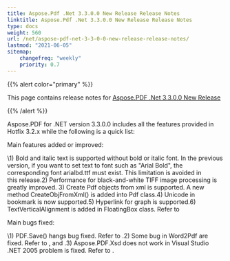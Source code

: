 ```yaml
---
title: Aspose.Pdf .Net 3.3.0.0 New Release Release Notes
linktitle: Aspose.Pdf .Net 3.3.0.0 New Release Release Notes
type: docs
weight: 560
url: /net/aspose-pdf-net-3-3-0-0-new-release-release-notes/
lastmod: "2021-06-05"
sitemap:
    changefreq: "weekly"
    priority: 0.7
---
```


{{% alert color="primary" %}}

This page contains release notes for [Aspose.PDF .Net 3.3.0.0 New Release](https://downloads.aspose.com/pdf/net/new-releases/aspose.pdf-.net-3.3.0.0-new-release/)

{{% /alert %}}

Aspose.PDF for .NET version 3.3.0.0 includes all the features provided in Hotfix 3.2.x while the following is a quick list:

Main features added or improved:

\1) Bold and italic text is supported without bold or italic font. In the previous version, if you want to set text to font such as "Arial Bold", the corresponding font arialbd.ttf must exist. This limitation is avoided in this release.2) Performance for black-and-white TIFF image processing is greatly improved. 3) Create Pdf objects from xml is supported. A new method CreateObjFromXml() is added into Pdf class.4) Unicode in bookmark is now supported.5) Hyperlink for graph is supported.6) TextVerticalAlignment is added in FloatingBox class. Refer to

Main bugs fixed:

\1) PDF.Save() hangs bug fixed. Refer to .2) Some bug in Word2Pdf are fixed. Refer to , and .3) Aspose.PDF.Xsd does not work in Visual Studio .NET 2005 problem is fixed. Refer to .
